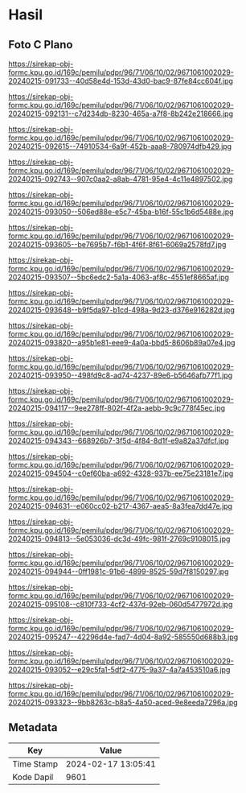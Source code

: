 # Hasil

## Foto C Plano

https://sirekap-obj-formc.kpu.go.id/169c/pemilu/pdpr/96/71/06/10/02/9671061002029-20240215-091733--40d58e4d-153d-43d0-bac9-87fe84cc604f.jpg

https://sirekap-obj-formc.kpu.go.id/169c/pemilu/pdpr/96/71/06/10/02/9671061002029-20240215-092131--c7d234db-8230-465a-a7f8-8b242e218666.jpg

https://sirekap-obj-formc.kpu.go.id/169c/pemilu/pdpr/96/71/06/10/02/9671061002029-20240215-092615--74910534-6a9f-452b-aaa8-780974dfb429.jpg

https://sirekap-obj-formc.kpu.go.id/169c/pemilu/pdpr/96/71/06/10/02/9671061002029-20240215-092743--907c0aa2-a8ab-4781-95e4-4c11e4897502.jpg

https://sirekap-obj-formc.kpu.go.id/169c/pemilu/pdpr/96/71/06/10/02/9671061002029-20240215-093050--506ed88e-e5c7-45ba-b16f-55c1b6d5488e.jpg

https://sirekap-obj-formc.kpu.go.id/169c/pemilu/pdpr/96/71/06/10/02/9671061002029-20240215-093605--be7695b7-f6b1-4f6f-8f61-6069a2578fd7.jpg

https://sirekap-obj-formc.kpu.go.id/169c/pemilu/pdpr/96/71/06/10/02/9671061002029-20240215-093507--5bc6edc2-5a1a-4063-af8c-4551ef8665af.jpg

https://sirekap-obj-formc.kpu.go.id/169c/pemilu/pdpr/96/71/06/10/02/9671061002029-20240215-093648--b9f5da97-b1cd-498a-9d23-d376e916282d.jpg

https://sirekap-obj-formc.kpu.go.id/169c/pemilu/pdpr/96/71/06/10/02/9671061002029-20240215-093820--a95b1e81-eee9-4a0a-bbd5-8606b89a07e4.jpg

https://sirekap-obj-formc.kpu.go.id/169c/pemilu/pdpr/96/71/06/10/02/9671061002029-20240215-093950--498fd9c8-ad74-4237-89e6-b5646afb77f1.jpg

https://sirekap-obj-formc.kpu.go.id/169c/pemilu/pdpr/96/71/06/10/02/9671061002029-20240215-094117--9ee278ff-802f-4f2a-aebb-9c9c778f45ec.jpg

https://sirekap-obj-formc.kpu.go.id/169c/pemilu/pdpr/96/71/06/10/02/9671061002029-20240215-094343--668926b7-3f5d-4f84-8d1f-e9a82a37dfcf.jpg

https://sirekap-obj-formc.kpu.go.id/169c/pemilu/pdpr/96/71/06/10/02/9671061002029-20240215-094504--c0ef60ba-a692-4328-937b-ee75e23181e7.jpg

https://sirekap-obj-formc.kpu.go.id/169c/pemilu/pdpr/96/71/06/10/02/9671061002029-20240215-094631--e060cc02-b217-4367-aea5-8a3fea7dd47e.jpg

https://sirekap-obj-formc.kpu.go.id/169c/pemilu/pdpr/96/71/06/10/02/9671061002029-20240215-094813--5e053036-dc3d-49fc-981f-2769c9108015.jpg

https://sirekap-obj-formc.kpu.go.id/169c/pemilu/pdpr/96/71/06/10/02/9671061002029-20240215-094944--0ff1981c-91b6-4899-8525-59d7f8150297.jpg

https://sirekap-obj-formc.kpu.go.id/169c/pemilu/pdpr/96/71/06/10/02/9671061002029-20240215-095108--c810f733-4cf2-437d-92eb-060d5477972d.jpg

https://sirekap-obj-formc.kpu.go.id/169c/pemilu/pdpr/96/71/06/10/02/9671061002029-20240215-095247--42296d4e-fad7-4d04-8a92-585550d688b3.jpg

https://sirekap-obj-formc.kpu.go.id/169c/pemilu/pdpr/96/71/06/10/02/9671061002029-20240215-093052--e29c5fa1-5df2-4775-9a37-4a7a453510a6.jpg

https://sirekap-obj-formc.kpu.go.id/169c/pemilu/pdpr/96/71/06/10/02/9671061002029-20240215-093323--9bb8263c-b8a5-4a50-aced-9e8eeda7296a.jpg


## Metadata

| Key        | Value               |
| ---------- | ------------------- |
| Time Stamp | 2024-02-17 13:05:41 |
| Kode Dapil | 9601                |



